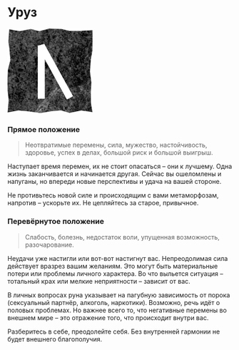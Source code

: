 # Уруз

![Руна Уруз](image/02_uruz.png)

### Прямое положение

>Неотвратимые перемены, сила, мужество, настойчивость, здоровье, успех в делах, большой риск и большой выигрыш.

Наступает время перемен, их не стоит опасаться – они к лучшему. Одна жизнь заканчивается и начинается другая. Сейчас вы ошеломлены и напуганы, но впереди новые перспективы и удача на вашей стороне.

Не противьтесь новой силе и происходящим с вами метаморфозам, напротив – ускорьте их. Не цепляйтесь за старое, привычное.

### Перевёрнутое положение

>Слабость, болезнь, недостаток воли, упущенная возможность, разочарование.

Неудачи уже настигли или вот-вот настигнут вас. Непреодолимая сила действует вразрез вашим желаниям. Это могут быть материальные потери или проблемы личного характера. Во что выльется ситуация – тотальный крах или мелкие неприятности – зависит от вас.

В личных вопросах руна указывает на пагубную зависимость от порока (сексуальный партнёр, алкоголь, наркотики). Возможно, речь идёт о половых проблемах. Но важнее всего то, что негативные перемены во внешнем мире – это отражение того, что происходит внутри вас.

Разберитесь в себе, преодолейте себя. Без внутренней гармонии не будет внешнего благополучия.